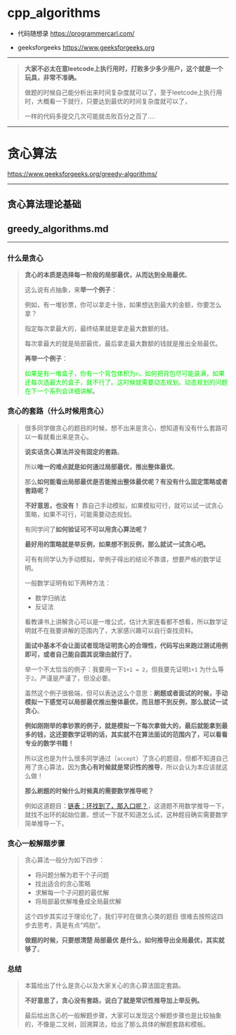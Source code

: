 # cpp_algorithms

* 代码随想录 https://programmercarl.com/

* geeksforgeeks https://www.geeksforgeeks.org

--------------------------------------------------------------------------------
> **大家不必太在意leetcode上执行用时，打败多少多少用户，这个就是一个玩具，非常不准确。**
> 
> 做题的时候自己能分析出来时间复杂度就可以了，至于leetcode上执行用时，大概看一下就行，只要达到最优的时间复杂度就可以了，
> 
> 一样的代码多提交几次可能就击败百分之百了....
--------------------------------------------------------------------------------

# 贪心算法

https://www.geeksforgeeks.org/greedy-algorithms/

--------------------------------------------------------------------------------

## 贪心算法理论基础

## greedy_algorithms.md

--------------------------------------------------------------------------------

### 什么是贪心

> 
> **贪心的本质是选择每一阶段的局部最优，从而达到全局最优**。 
> 
> 这么说有点抽象，来**举一个例子**：
>
> 例如，有一堆钞票，你可以拿走十张，如果想达到最大的金额，你要怎么拿？
>
> 指定每次拿最大的，最终结果就是拿走最大数额的钱。
>
> 每次拿最大的就是局部最优，最后拿走最大数额的钱就是推出全局最优。
>
> **再举一个例子**： 
> 
> <font color="gree">如果是有一堆盒子，你有一个背包体积为`n`，如何把背包尽可能装满，如果还每次选最大的盒子，就不行了。这时候就需要动态规划。动态规划的问题在下一个系列会详细讲解</font>。
> 
> 

### 贪心的套路（什么时候用贪心）

> 
> 很多同学做贪心的题目的时候，想不出来是贪心，想知道有没有什么套路可以一看就看出来是贪心。
> 
> **说实话贪心算法并没有固定的套路**。
>
> 所以**唯一的难点就是如何通过局部最优，推出整体最优**。
>
> 那么**如何能看出局部最优是否能推出整体最优呢？有没有什么固定策略或者套路呢？**
>
> **不好意思，也没有！** 靠自己手动模拟，如果模拟可行，就可以试一试贪心策略，如果不可行，可能需要动态规划。
>
> 有同学问了**如何验证可不可以用贪心算法呢？**
>
> **最好用的策略就是举反例，如果想不到反例，那么就试一试贪心吧。**
>
> 可有有同学认为手动模拟，举例子得出的结论不靠谱，想要严格的数学证明。
>
> 一般数学证明有如下两种方法：
>
> * 数学归纳法
> * 反证法
> 
> 看教课书上讲解贪心可以是一堆公式，估计大家连看都不想看，所以数学证明就不在我要讲解的范围内了，大家感兴趣可以自行查找资料。
>
> **面试中基本不会让面试者现场证明贪心的合理性，代码写出来跑过测试用例即可，或者自己能自圆其说理由就行了**。
>
> 举一个不太恰当的例子：我要用一下`1+1 = 2`，但我要先证明`1+1` 为什么等于`2`。严谨是严谨了，但没必要。
>
> 虽然这个例子很极端，但可以表达这么个意思：**刷题或者面试的时候，手动模拟一下感觉可以局部最优推出整体最优，而且想不到反例，那么就试一试贪心**。
>
> **例如刚刚举的拿钞票的例子，就是模拟一下每次拿做大的，最后就能拿到最多的钱，这还要数学证明的话，其实就不在算法面试的范围内了，可以看看专业的数学书籍！**
>
> 所以这也是为什么很多同学通过（`accept`）了贪心的题目，但都不知道自己用了贪心算法，因为**贪心有时候就是常识性的推导**，所以会认为本应该就这么做！
>
> **那么刷题的时候什么时候真的需要数学推导呢？**
> 
> 例如这道题目：[链表：环找到了，那入口呢？](https://programmercarl.com/0142.%E7%8E%AF%E5%BD%A2%E9%93%BE%E8%A1%A8II.html)，这道题不用数学推导一下，就找不出环的起始位置，想试一下就不知道怎么试，这种题目确实需要数学简单推导一下。
>
> 

### 贪心一般解题步骤

>
> 贪心算法一般分为如下四步：
>
> * 将问题分解为若干个子问题
> * 找出适合的贪心策略
> * 求解每一个子问题的最优解
> * 将局部最优解堆叠成全局最优解
>
> 这个四步其实过于理论化了，我们平时在做贪心类的题目 很难去按照这四步去思考，真是有点“鸡肋”。
>
> **做题的时候，只要想清楚 局部最优 是什么，如何推导出全局最优，其实就够了**。
>
> 
> 


### 总结

>
> 本篇给出了什么是贪心以及大家关心的贪心算法固定套路。
>
> **不好意思了，贪心没有套路，说白了就是常识性推导加上举反例。**
>
> 最后给出贪心的一般解题步骤，大家可以发现这个解题步骤也是比较抽象的，不像是二叉树，回溯算法，给出了那么具体的解题套路和模板。
> 















